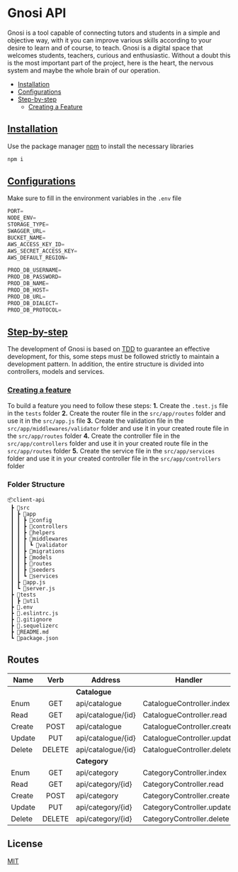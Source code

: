 # Gnosi API

Gnosi is a tool capable of connecting tutors and students in a simple and objective way, with it you can improve various skills according to your desire to learn and of course, to teach. Gnosi is a digital space that welcomes students, teachers, curious and enthusiastic.
Without a doubt this is the most important part of the project, here is the heart, the nervous system and maybe the whole brain of our operation.

- [Installation](#Installation)
- [Configurations](#Configurations)
- [Step-by-step](#Step-by-step)
    - [Creating a Feature](#create-feature)



## [Installation](#Installation)

Use the package manager [npm](http://npmjs.com/) to install the necessary libraries

```bash
npm i
```

## [Configurations](#Configurations)

Make sure to fill in the environment variables in the `.env` file

```python
PORT=
NODE_ENV=
STORAGE_TYPE=
SWAGGER_URL=
BUCKET_NAME=
AWS_ACCESS_KEY_ID=
AWS_SECRET_ACCESS_KEY=
AWS_DEFAULT_REGION=

PROD_DB_USERNAME=
PROD_DB_PASSWORD=
PROD_DB_NAME=
PROD_DB_HOST=
PROD_DB_URL=
PROD_DB_DIALECT=
PROD_DB_PROTOCOL=
```

## [Step-by-step](#Step-by-step)

The development of Gnosi is based on [TDD](https://en.wikipedia.org/wiki/Test-driven_development) to guarantee an effective development, for this, some steps must be followed strictly to maintain a development pattern. In addition, the entire structure is divided into controllers, models and services.

### [Creating a feature](#create-feature)
To build a feature you need to follow these steps:
**1.** Create the `.test.js` file in the `tests` folder
**2.** Create the router file in the `src/app/routes` folder and use it in the `src/app.js` file
**3.** Create the validation file in the `src/app/middlewares/validator` folder and use it in your created route file in the `src/app/routes` folder
**4.** Create the controller file in the `src/app/controllers` folder and use it in your created route file in the `src/app/routes` folder
**5.** Create the service file in the `src/app/services` folder and use it in your created controller file in the `src/app/controllers` folder

### Folder Structure

```
📦client-api
 ┣ 📂src
 ┃ ┣ 📂app
 ┃ ┃ ┣ 📂config
 ┃ ┃ ┣ 📂controllers
 ┃ ┃ ┣ 📂helpers
 ┃ ┃ ┣ 📂middlewares
 ┃ ┃ ┃ ┗ 📂validator
 ┃ ┃ ┣ 📂migrations
 ┃ ┃ ┣ 📂models
 ┃ ┃ ┣ 📂routes
 ┃ ┃ ┣ 📂seeders
 ┃ ┃ ┗ 📂services
 ┃ ┣ 📜app.js
 ┃ ┗ 📜server.js
 ┣ 📂tests
 ┃ ┣ 📂util
 ┣ 📜.env
 ┣ 📜.eslintrc.js
 ┣ 📜.gitignore
 ┣ 📜.sequelizerc
 ┣ 📜README.md
 ┗ 📜package.json
```

## Routes

| Name   |  Verb  | Address            | Handler                    |
| ------ | :----: | ------------------ | -------------------------- |
|        |        | **Catalogue**      |
| Enum   |  GET   | api/catalogue      | CatalogueController.index  |
| Read   |  GET   | api/catalogue/{id} | CatalogueController.read   |
| Create |  POST  | api/catalogue      | CatalogueController.create |
| Update |  PUT   | api/catalogue/{id} | CatalogueController.update |
| Delete | DELETE | api/catalogue/{id} | CatalogueController.delete |
|        |        | **Category**       |
| Enum   |  GET   | api/category       | CategoryController.index   |
| Read   |  GET   | api/category/{id}  | CategoryController.read    |
| Create |  POST  | api/category       | CategoryController.create  |
| Update |  PUT   | api/category/{id}  | CategoryController.update  |
| Delete | DELETE | api/category/{id}  | CategoryController.delete  |

## License

[MIT](https://choosealicense.com/licenses/mit/)
